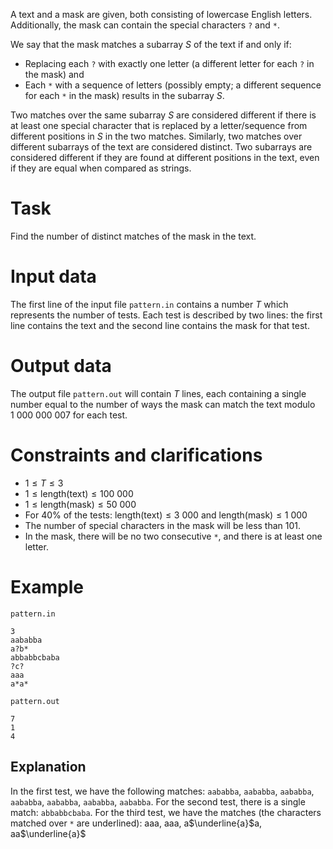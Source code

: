 
A text and a mask are given, both consisting of lowercase English letters. Additionally, the mask can contain the special characters `?` and `*`.

We say that the mask matches a subarray $S$ of the text if and only if:
- Replacing each `?` with exactly one letter (a different letter for each `?` in the mask) and 
- Each `*` with a sequence of letters (possibly empty; a different sequence for each `*` in the mask)
results in the subarray $S$.

Two matches over the same subarray $S$ are considered different if there is at least one special character that is replaced by a letter/sequence from different positions in $S$ in the two matches. Similarly, two matches over different subarrays of the text are considered distinct. Two subarrays are considered different if they are found at different positions in the text, even if they are equal when compared as strings.

# Task

Find the number of distinct matches of the mask in the text.

# Input data

The first line of the input file `pattern.in` contains a number $T$ which represents the number of tests. Each test is described by two lines: the first line contains the text and the second line contains the mask for that test.

# Output data

The output file `pattern.out` will contain $T$ lines, each containing a single number equal to the number of ways the mask can match the text modulo $1\ 000\ 000\ 007$ for each test.

# Constraints and clarifications

* $1 \leq T \leq 3$
* $1 \leq \text{length(text)} \leq 100\ 000$
* $1 \leq \text{length(mask)} \leq 50\ 000$
* For $40\%$ of the tests: $\text{length(text)} \leq 3\ 000$ and $\text{length(mask)} \leq 1\ 000$
* The number of special characters in the mask will be less than $101$.
* In the mask, there will be no two consecutive `*`, and there is at least one letter.

# Example

`pattern.in`
```
3
aababba
a?b*
abbabbcbaba
?c?
aaa
a*a*
```

`pattern.out`
```
7
1
4
```

## Explanation

In the first test, we have the following matches: `aababba`, `aababba`, `aababba`, `aababba`, `aababba`, `aababba`, `aababba`.
For the second test, there is a single match: `abbabbcbaba`.
For the third test, we have the matches (the characters matched over `*` are underlined): aaa, aaa, a$\underline{a}$a, aa$\underline{a}$
```
